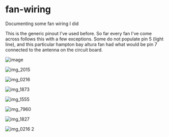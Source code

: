 # fan-wiring
Documenting some fan wiring I did

This is the generic pinout I've used before. So far every fan I've come across follows this with a few exceptions. Some do not populate pin 5 (light line), and this particular hampton bay altura fan had what would be pin 7 connected to the antenna on the circuit board. 

![image](https://user-images.githubusercontent.com/1668075/53208937-bc65c280-3606-11e9-88bf-b8220a36e0a1.png)

![img_2015](https://user-images.githubusercontent.com/1668075/53209285-0ac79100-3608-11e9-9e37-14c9b71ef800.JPG)

![img_0216](https://user-images.githubusercontent.com/1668075/53209295-131fcc00-3608-11e9-83e4-5c8c95bfb211.JPG)

![img_1873](https://user-images.githubusercontent.com/1668075/53209305-187d1680-3608-11e9-9ac7-6811d448672f.JPG)

![img_1555](https://user-images.githubusercontent.com/1668075/53209314-20d55180-3608-11e9-9fca-49d2345cdc97.JPG)

![img_7960](https://user-images.githubusercontent.com/1668075/53209325-26cb3280-3608-11e9-8c95-49bd19b2f791.JPG)

![img_1827](https://user-images.githubusercontent.com/1668075/53209339-2d59aa00-3608-11e9-874c-b621ba0e0eda.JPG)

![img_0216 2](https://user-images.githubusercontent.com/1668075/53209348-33e82180-3608-11e9-87bc-a3c6258f45dc.JPG)

